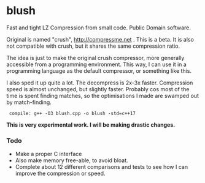 # blush

Fast and tight LZ Compression from small code. Public Domain software.

Original is named "crush", http://compressme.net . This is a beta. It is also not compatible with crush, but it shares the same compression ratio.

The idea is just to make the original crush compressor, more generally accessible from a programming environment. This way, I can use it in a programming language as the default compressor, or something like this.

I also sped it up quite a lot. The decompress is 2x-3x faster. Compression speed is almost unchanged, but slightly faster. Probably cos most of the time is spent finding matches, so the optimisations I made are swamped out by match-finding.

     compile: g++ -O3 blush.cpp -o blush -std=c++17

**This is very experimental work. I will be making drastic changes.**

### Todo 
* Make a proper C interface
* Also make memory free-able, to avoid bloat.
* Complete about 12 different comparisons and tests to see how I can improve the compression or speed.
